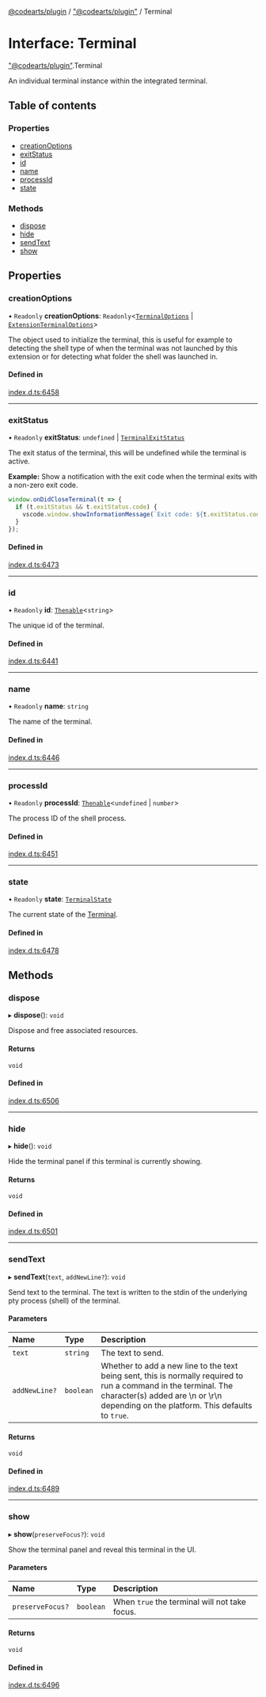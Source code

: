 [@codearts/plugin](../README.md) / ["@codearts/plugin"](../modules/_codearts_plugin_.md) / Terminal

# Interface: Terminal

["@codearts/plugin"](../modules/_codearts_plugin_.md).Terminal

An individual terminal instance within the integrated terminal.

## Table of contents

### Properties

- [creationOptions](codearts_plugin_.Terminal.md#creationoptions)
- [exitStatus](codearts_plugin_.Terminal.md#exitstatus)
- [id](codearts_plugin_.Terminal.md#id)
- [name](codearts_plugin_.Terminal.md#name)
- [processId](codearts_plugin_.Terminal.md#processid)
- [state](codearts_plugin_.Terminal.md#state)

### Methods

- [dispose](codearts_plugin_.Terminal.md#dispose)
- [hide](codearts_plugin_.Terminal.md#hide)
- [sendText](codearts_plugin_.Terminal.md#sendtext)
- [show](codearts_plugin_.Terminal.md#show)

## Properties

### creationOptions

• `Readonly` **creationOptions**: `Readonly`<[`TerminalOptions`](codearts_plugin_.TerminalOptions.md) \| [`ExtensionTerminalOptions`](codearts_plugin_.ExtensionTerminalOptions.md)\>

The object used to initialize the terminal, this is useful for example to detecting the
shell type of when the terminal was not launched by this extension or for detecting what
folder the shell was launched in.

#### Defined in

[index.d.ts:6458](https://github.com/huaweicloud/cloudide-plugin-api/blob/4d28848/index.d.ts#L6458)

___

### exitStatus

• `Readonly` **exitStatus**: `undefined` \| [`TerminalExitStatus`](codearts_plugin_.TerminalExitStatus.md)

The exit status of the terminal, this will be undefined while the terminal is active.

**Example:** Show a notification with the exit code when the terminal exits with a
non-zero exit code.
```typescript
window.onDidCloseTerminal(t => {
  if (t.exitStatus && t.exitStatus.code) {
  	vscode.window.showInformationMessage(`Exit code: ${t.exitStatus.code}`);
  }
});
```

#### Defined in

[index.d.ts:6473](https://github.com/huaweicloud/cloudide-plugin-api/blob/4d28848/index.d.ts#L6473)

___

### id

• `Readonly` **id**: [`Thenable`](Thenable.md)<`string`\>

The unique id of the terminal.

#### Defined in

[index.d.ts:6441](https://github.com/huaweicloud/cloudide-plugin-api/blob/4d28848/index.d.ts#L6441)

___

### name

• `Readonly` **name**: `string`

The name of the terminal.

#### Defined in

[index.d.ts:6446](https://github.com/huaweicloud/cloudide-plugin-api/blob/4d28848/index.d.ts#L6446)

___

### processId

• `Readonly` **processId**: [`Thenable`](Thenable.md)<`undefined` \| `number`\>

The process ID of the shell process.

#### Defined in

[index.d.ts:6451](https://github.com/huaweicloud/cloudide-plugin-api/blob/4d28848/index.d.ts#L6451)

___

### state

• `Readonly` **state**: [`TerminalState`](codearts_plugin_.TerminalState.md)

The current state of the [Terminal](codearts_plugin_.Terminal.md).

#### Defined in

[index.d.ts:6478](https://github.com/huaweicloud/cloudide-plugin-api/blob/4d28848/index.d.ts#L6478)

## Methods

### dispose

▸ **dispose**(): `void`

Dispose and free associated resources.

#### Returns

`void`

#### Defined in

[index.d.ts:6506](https://github.com/huaweicloud/cloudide-plugin-api/blob/4d28848/index.d.ts#L6506)

___

### hide

▸ **hide**(): `void`

Hide the terminal panel if this terminal is currently showing.

#### Returns

`void`

#### Defined in

[index.d.ts:6501](https://github.com/huaweicloud/cloudide-plugin-api/blob/4d28848/index.d.ts#L6501)

___

### sendText

▸ **sendText**(`text`, `addNewLine?`): `void`

Send text to the terminal. The text is written to the stdin of the underlying pty process
(shell) of the terminal.

#### Parameters

| Name | Type | Description |
| :------ | :------ | :------ |
| `text` | `string` | The text to send. |
| `addNewLine?` | `boolean` | Whether to add a new line to the text being sent, this is normally required to run a command in the terminal. The character(s) added are \n or \r\n depending on the platform. This defaults to `true`. |

#### Returns

`void`

#### Defined in

[index.d.ts:6489](https://github.com/huaweicloud/cloudide-plugin-api/blob/4d28848/index.d.ts#L6489)

___

### show

▸ **show**(`preserveFocus?`): `void`

Show the terminal panel and reveal this terminal in the UI.

#### Parameters

| Name | Type | Description |
| :------ | :------ | :------ |
| `preserveFocus?` | `boolean` | When `true` the terminal will not take focus. |

#### Returns

`void`

#### Defined in

[index.d.ts:6496](https://github.com/huaweicloud/cloudide-plugin-api/blob/4d28848/index.d.ts#L6496)
